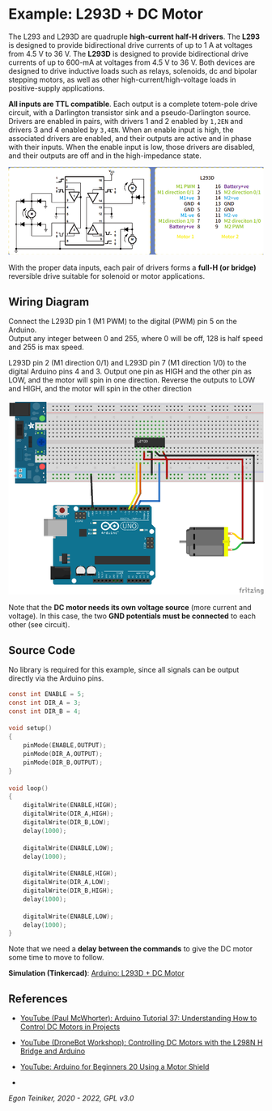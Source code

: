 # Example: L293D + DC Motor

The L293 and L293D are quadruple **high-current half-H drivers**. The **L293** is designed to provide 
bidirectional drive currents of up to 1 A at voltages from 4.5 V to 36 V. The **L293D** is designed to provide 
bidirectional drive currents of up to 600-mA at voltages from 4.5 V to 36 V. 
Both devices are designed to drive inductive loads such as relays, solenoids, dc and bipolar stepping motors, 
as well as other high-current/high-voltage loads in positive-supply applications.

**All inputs are TTL compatible**. Each output is a complete totem-pole drive circuit, with a Darlington 
transistor sink and a pseudo-Darlington source. Drivers are enabled in pairs, with drivers 1 and 2 
enabled by `1,2EN` and drivers 3 and 4 enabled by `3,4EN`. When an enable input is high, the associated 
drivers are enabled, and their outputs are active and in phase with their inputs. When the enable input 
is low, those drivers are disabled, and their outputs are off and in the high-impedance state. 

![L293D](L293D.png)

With the proper data inputs, each pair of drivers forms a **full-H (or bridge)** reversible drive suitable for solenoid 
or motor applications.


## Wiring Diagram 

Connect the L293D pin 1 (M1 PWM) to the digital (PWM) pin 5 on the Arduino.  
Output any integer between 0 and 255, where 0 will be off, 128 is half speed and 255 is max speed.

L293D pin 2 (M1 direction 0/1) and L293D pin 7 (M1 direction 1/0) to the digital Arduino pins 4 and 3. 
Output one pin as HIGH and the other pin as LOW, and the motor will spin in one direction.
Reverse the outputs to LOW and HIGH, and the motor will spin in the other direction

![DC Motor](DC-Motor-L293D.png)

Note that the **DC motor needs its own voltage source** (more current and voltage).
In this case, the two **GND potentials must be connected** to each other (see circuit).



## Source Code

No library is required for this example, since all signals can be output directly via the Arduino pins.

```C
const int ENABLE = 5;
const int DIR_A = 3;
const int DIR_B = 4;

void setup() 
{
    pinMode(ENABLE,OUTPUT);
    pinMode(DIR_A,OUTPUT);
    pinMode(DIR_B,OUTPUT);
}

void loop() 
{
    digitalWrite(ENABLE,HIGH);  
    digitalWrite(DIR_A,HIGH);    
    digitalWrite(DIR_B,LOW);
    delay(1000);

    digitalWrite(ENABLE,LOW); 
    delay(1000);    

    digitalWrite(ENABLE,HIGH); 
    digitalWrite(DIR_A,LOW); 
    digitalWrite(DIR_B,HIGH);
    delay(1000);

    digitalWrite(ENABLE,LOW); 
    delay(1000);    
}
```
Note that we need a **delay between the commands** to give the DC motor some time to move to follow.

**Simulation (Tinkercad)**: [Arduino: L293D + DC Motor](https://www.tinkercad.com/things/cquv6WcyB61) 


## References
* [YouTube (Paul McWhorter): Arduino Tutorial 37: Understanding How to Control DC Motors in Projects](https://youtu.be/fPLEncYrl4Q)
* [YouTube (DroneBot Workshop): Controlling DC Motors with the L298N H Bridge and Arduino](https://youtu.be/dyjo_ggEtVU)
* [YouTube: Arduino for Beginners 20 Using a Motor Shield](https://youtu.be/cqfkH7pyyfY)


* []()



*Egon Teiniker, 2020 - 2022, GPL v3.0*
